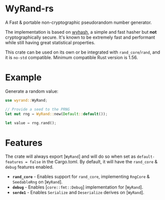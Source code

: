 # WyRand-rs

A Fast & portable non-cryptographic pseudorandom number generator.

The implementation is based on [wyhash](https://github.com/wangyi-fudan/wyhash), a simple and fast hasher but **not** cryptographically secure. It's known to be extremely fast and performant while still having great statistical properties.

This crate can be used on its own or be integrated with `rand_core`/`rand`, and it is `no-std` compatible. Minimum compatible Rust version is 1.56.

# Example

Generate a random value:

```rust
use wyrand::WyRand;

// Provide a seed to the PRNG
let mut rng = WyRand::new(Default::default());

let value = rng.rand();
```

# Features

The  crate will always export [`WyRand`] and will do so when set as `default-features = false` in the Cargo.toml. By default, it will have the `rand_core` & `debug` features enabled.

* **`rand_core`** - Enables support for `rand_core`, implementing `RngCore` &
  `SeedableRng` on [`WyRand`].
* **`debug`** - Enables [`core::fmt::Debug`] implementation for [`WyRand`].
* **`serde1`** - Enables `Serialize` and `Deserialize` derives on [`WyRand`].
